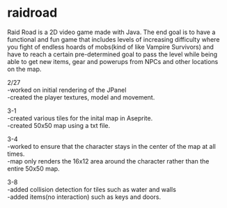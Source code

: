 # raidroad

Raid Road is a 2D video game made with Java. The end goal is to have a functional and fun game that includes levels of increasing difficulty where you fight of endless hoards of mobs(kind of like Vampire Survivors) and have to reach a certain pre-determined goal to pass the level while being able to get new items, gear and powerups from NPCs and other locations on the map.  <br />

2/27 <br />
-worked on initial rendering of the JPanel <br />
-created the player textures, model and movement. <br />

3-1 <br />
-created various tiles for the inital map in Aseprite. <br />
-created 50x50 map using a txt file.<br /> 

3-4<br />
-worked to ensure that the character stays in the center of the map at all times.<br />
-map only renders the 16x12 area around the character rather than the entire 50x50 map.<br />

3-8<br />
-added collision detection for tiles such as water and walls<br />
-added items(no interaction) such as keys and doors. <br />

